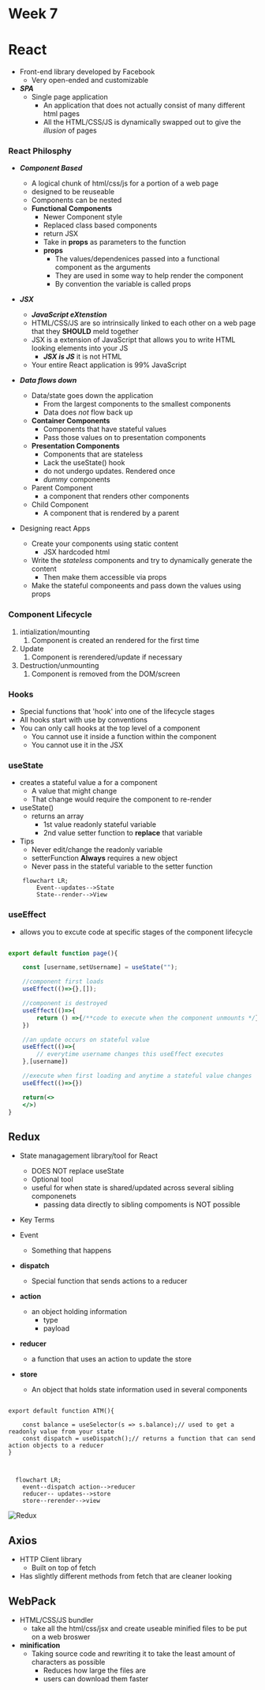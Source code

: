 # Week 7
# React
- Front-end library developed by Facebook
  - Very open-ended and customizable
- ***SPA***
  - Single page application
    - An application that does not actually consist of many different html pages
    - All the HTML/CSS/JS is dynamically swapped out to give the *illusion* of pages

### React Philosphy
- ***Component Based***
  - A logical chunk of html/css/js for a portion of a web page
  - designed to be reuseable
  - Components can be nested
  - **Functional Components**
    - Newer Component style
    - Replaced class based components
    - return JSX
    - Take in **props** as parameters to the function
    - **props**
      - The values/dependenices passed into a functional component as the arguments
      - They are used in some way to help render the component
      - By convention the variable is called props
- ***JSX***
  - ***JavaScript eXtenstion***
  - HTML/CSS/JS are so intrinsically linked to each other on a web page that they **SHOULD** meld together
  - JSX is a extension of JavaScript that allows you to write HTML looking elements into your JS
    - ***JSX is JS*** it is not HTML
  - Your entire React application is 99% JavaScript
- ***Data flows down***
  - Data/state goes down the application
    - From the largest components to the smallest components
    - Data does *not* flow back up
  - **Container Components**
    - Components that have stateful values
    - Pass those values on to presentation components
  - **Presentation Components**
    - Components that are stateless
    - Lack the useState() hook
    - do not undergo updates. Rendered once
    - *dummy* components
  - Parent Component
    - a component that renders other components
  - Child Component
    - A component that is rendered by a parent

- Designing react Apps
  - Create your components using static content
    - JSX hardcoded html 
  - Write the *stateless* components and try to dynamically generate the content
    - Then make them accessible via props
  - Make the stateful componeents and pass down the values using props

### Component Lifecycle
1. intialization/mounting
   1. Component is created an rendered for the first time
2. Update
   1. Component is rerendered/update if necessary
3. Destruction/unmounting
   1. Component is removed from the DOM/screen

### Hooks
- Special functions that 'hook' into one of the lifecycle stages
- All hooks start with use by conventions
- You can only call hooks at the top level of a component
  - You cannot use it inside a function within the component
  - You cannot use it in the JSX

### useState
- creates a stateful value a for a component
  - A value that might change
  - That change would require the component to re-render
- useState()
  - returns an array 
    - 1st value readonly stateful variable
    - 2nd value setter function to **replace** that variable
- Tips
  - Never edit/change the readonly variable
  - setterFunction **Always** requires a new object
  - Never pass in the stateful variable to the setter function
```mermaid
    flowchart LR;
        Event--updates-->State
        State--render-->View
```

### useEffect
- allows you to excute code at specific stages of the component lifecycle
```jsx

export default function page(){

    const [username,setUsername] = useState("");

    //component first loads
    useEffect(()=>{},[]);

    //component is destroyed
    useEffect(()=>{
        return () =>{/**code to execute when the component unmounts */}
    })

    //an update occurs on stateful value
    useEffect(()=>{
        // everytime username changes this useEffect executes
    },[username])

    //execute when first loading and anytime a stateful value changes
    useEffect(()=>{})

    return(<>
    </>)
}
```

## Redux
- State managagement library/tool for React
  - DOES NOT replace useState
  - Optional tool 
  - useful for when state is shared/updated across several sibling componenets
    - passing data directly to sibling compoments is NOT possible

- Key Terms
- Event
  - Something that happens
- **dispatch**
  - Special function that sends actions to a reducer
- **action**
  - an object holding information
    - type
    - payload
- **reducer**
  - a function that uses an action to update the store
- **store**
  - An object that holds state information used in several components

```JSX

export default function ATM(){

    const balance = useSelector(s => s.balance);// used to get a readonly value from your state
    const dispatch = useDispatch();// returns a function that can send action objects to a reducer 
}


```

```mermaid

  flowchart LR;
    event--dispatch action-->reducer
    reducer-- updates-->store
    store--rerender-->view

```
![Redux](https://d33wubrfki0l68.cloudfront.net/01cc198232551a7e180f4e9e327b5ab22d9d14e7/b33f4/assets/images/reduxdataflowdiagram-49fa8c3968371d9ef6f2a1486bd40a26.gif)

## Axios
- HTTP Client library
  - Built on top of fetch
- Has slightly different methods from fetch that are cleaner looking

## WebPack
- HTML/CSS/JS bundler
  - take all the html/css/jsx and create useable minified files to be put on a web broswer
- **minification**
  - Taking source code and rewriting it to take the least amount of characters as possible
    - Reduces how large the files are
    - users can download them faster
